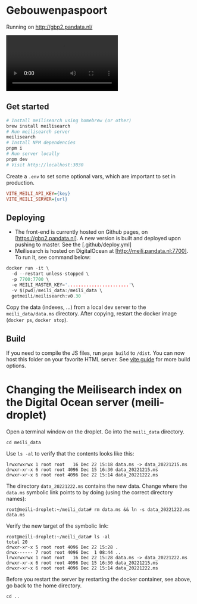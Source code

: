 # Gebouwenpaspoort

Running on http://gbp2.pandata.nl/

<video src="https://user-images.githubusercontent.com/2183313/203753767-f1efe496-2503-4785-ad21-d52223b6975e.mov"></video>

## Get started

```sh
# Install meilisearch using homebrew (or other)
brew install meilisearch
# Run meilisearch server
meilisearch
# Install NPM dependencies
pnpm i
# Run server locally
pnpm dev
# Visit http://localhost:3030
```

Create a `.env` to set some optional vars, which are important to set in production.

```ini
VITE_MEILI_API_KEY={key}
VITE_MEILI_SERVER={url}
```

## Deploying

- The front-end is currently hosted on Github pages, on [https://gbp2.pandata.nl]. A new version is built and deployed upon pushing to master. See the [.github/deploy.yml]
- Meilisearch is hosted on DigitalOcean at [http://meili.pandata.nl:7700]. To run it, see command below:

```h
docker run -it \
  -d --restart unless-stopped \
  -p 7700:7700 \
  -e MEILI_MASTER_KEY='.......................'\
  -v $(pwd)/meili_data:/meili_data \
  getmeili/meilisearch:v0.30
```

Copy the data (indexes, ...) from a local dev server to the `meili_data/data.ms` directory.
After copying, restart the docker image (`docker ps`, `docker stop`).

## Build

If you need to compile the JS files, run `pnpm build` to `/dist`.
You can now host this folder on your favorite HTML server.
See [vite guide](https://vitejs.dev/guide/build.html) for more build options.

# Changing the Meilisearch index on the Digital Ocean server (meili-droplet)

Open a terminal window on the droplet.
Go into the `meili_data` directory.

```
cd meili_data
```

Use `ls -al` to verify that the contents looks like this:

```
lrwxrwxrwx 1 root root   16 Dec 22 15:18 data.ms -> data_20221215.ms
drwxr-xr-x 6 root root 4096 Dec 15 16:30 data_20221215.ms
drwxr-xr-x 6 root root 4096 Dec 22 15:14 data_20221222.ms
```

The directory `data_20221222.ms` contains the new data.
Change where the `data.ms` symbolic link points to by doing (using the correct directory names):

```
root@meili-droplet:~/meili_data# rm data.ms && ln -s data_20221222.ms data.ms
```

Verify the new target of the symbolic link:

```
root@meili-droplet:~/meili_data# ls -al
total 20
drwxr-xr-x 5 root root 4096 Dec 22 15:28 .
drwx------ 7 root root 4096 Dec  1 08:44 ..
lrwxrwxrwx 1 root root   16 Dec 22 15:28 data.ms -> data_20221222.ms
drwxr-xr-x 6 root root 4096 Dec 15 16:30 data_20221215.ms
drwxr-xr-x 6 root root 4096 Dec 22 15:14 data_20221222.ms
```

Before you restart the server by restarting the docker container, see above,
go back to the home directory.

```
cd ..
```
